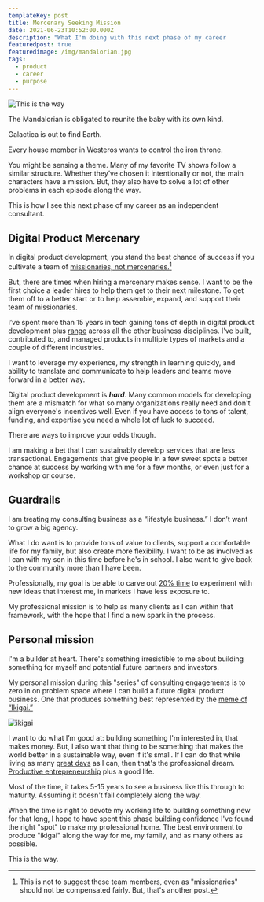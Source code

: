 ```yaml
---
templateKey: post
title: Mercenary Seeking Mission
date: 2021-06-23T10:52:00.000Z
description: "What I'm doing with this next phase of my career          "
featuredpost: true
featuredimage: /img/mandalorian.jpg
tags:
  - product
  - career
  - purpose
---
```

![This is the way](/img/mandalorian.jpg "The Mandalorian")

The Mandalorian is obligated to reunite the baby with its own kind.

Galactica is out to find Earth.

Every house member in Westeros wants to control the iron throne.

You might be sensing a theme. Many of my favorite TV shows follow a similar structure. Whether they’ve chosen it intentionally or not, the main characters have a mission. But, they also have to solve a lot of other problems in each episode along the way.

This is how I see this next phase of my career as an independent consultant.

## Digital Product Mercenary

In digital product development, you stand the best chance of success if you cultivate a team of [missionaries, not mercenaries.](https://svpg.com/missionaries-vs-mercenaries/)[^1]

[^1]: This is not to suggest these team members, even as "missionaries" should not be compensated fairly. But, that's another post.

But, there are times when hiring a mercenary makes sense. I want to be the first choice a leader hires to help them get to their next milestone. To get them off to a better start or to help assemble, expand, and support their team of missionaries.

I’ve spent more than 15 years in tech gaining tons of depth in digital product development plus [range](https://www.amazon.com/Range-Generalists-Triumph-Specialized-World/dp/0735214484) across all the other business disciplines. I've built, contributed to, and managed products in multiple types of markets and a couple of different industries. 

I want to leverage my experience, my strength in learning quickly, and ability to translate and communicate to help leaders and teams move forward in a better way.

Digital product development is ***hard***. Many common models for developing them are a mismatch for what so many organizations really need and don't align everyone's incentives well. Even if you have access to tons of talent, funding, and expertise you need a whole lot of luck to succeed.

There are ways to improve your odds though.

I am making a bet that I can sustainably develop services that are less transactional. Engagements that give people in a few sweet spots a better chance at success by working with me for a few months, or even just for a workshop or course.

## Guardrails

I am treating my consulting business as a “lifestyle business.” I don’t want to grow a big agency.

What I do want is to provide tons of value to clients, support a comfortable life for my family, but also create more flexibility. I want to be as involved as I can with my son in this time before he's in school. I also want to give back to the community more than I have been.

Professionally, my goal is be able to carve out [20% time](https://en.wikipedia.org/wiki/20%25_Project) to experiment with new ideas that interest me, in markets I have less exposure to.

My professional mission is to help as many clients as I can within that framework, with the hope that I find a new spark in the process.

## Personal mission

I'm a builder at heart. There's something irresistible to me about building something for myself and potential future partners and investors.

My personal mission during this "series" of consulting engagements is to zero in on problem space where I can build a future digital product business. One that produces something best represented by the [meme of “Ikigai.”](https://theviewinside.me/what-is-your-ikigai/)

![ikigai](/img/ikigai.png "Ikigai")

I want to do what I’m good at: building something I'm interested in, that makes money. But, I also want that thing to be something that makes the world better in a sustainable way, even if it's small. If I can do that while living as many [great days](/core-values) as I can, then that's the professional dream. [Productive entrepreneurship](https://hbr.org/2017/06/is-america-encouraging-the-wrong-kind-of-entrepreneurship) plus a good life.

Most of the time, it takes 5-15 years to see a business like this through to maturity. Assuming it doesn't fail completely along the way.

When the time is right to devote my working life to building something new for that long, I hope to have spent this phase building confidence I've found the right "spot" to make my professional home. The best environment to produce "ikigai" along the way for me, my family, and as many others as possible.

This is the way.